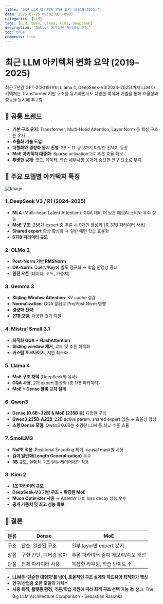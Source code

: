 ```yaml
---
title: "최근 LLM 아키텍처 변화 요약 (2019–2025)"
date: 2025-07-25 08:02:00 +0900
categories: [LLM]
tags: [LLM, Qwen, Llama, Kimi, Deepseek]
description: "Notion 동기화된 게시글입니다."
toc: true
comments: true
---
```


# 최근 LLM 아키텍처 변화 요약 (2019–2025)

최근 7년간 GPT-2(2019)부터 Llama 4, DeepSeek-V3(2024–2025)까지 LLM 아키텍처는 Transformer 기반 구조를 유지하면서도 다양한 최적화 기법을 통해 효율성과 성능을 동시에 추구함.

## 🔑 공통 트렌드

- **기본 구조 유지**: Transformer, Multi-Head Attention, Layer Norm 등 핵심 구조는 유사
- **효율화 기술 도입**:
- **대형화와 경량화 동시 진행**: 3B ~ 1T 규모까지 다양한 선택지 등장
- **MoE 아키텍처 대중화**: Sparse activation으로 추론 효율 확보
- **투명한 공개**: 코드, 데이터, 학습 세부사항 공개가 중요한 연구 요소로 부각
## 📌 주요 모델별 아키텍처 특징

![Image](https://prod-files-secure.s3.us-west-2.amazonaws.com/e6db513d-ec54-40ff-aa74-2487b0bcfe15/ac24fdd3-febf-45c7-8e99-afb6446591d8/image.png?X-Amz-Algorithm=AWS4-HMAC-SHA256&X-Amz-Content-Sha256=UNSIGNED-PAYLOAD&X-Amz-Credential=ASIAZI2LB4664NBC5EH5%2F20250726%2Fus-west-2%2Fs3%2Faws4_request&X-Amz-Date=20250726T213950Z&X-Amz-Expires=3600&X-Amz-Security-Token=IQoJb3JpZ2luX2VjED0aCXVzLXdlc3QtMiJGMEQCICgdzTFx5FUUoQjKODTaHGvVr7nSRkB65yBu%2BO1R91dvAiAUz6S95LCFtxH%2BbUM5pmY8yeIb6V5RMGSsU%2FR3WpdpEyr%2FAwhmEAAaDDYzNzQyMzE4MzgwNSIM3AabK7bFG8lR60X4KtwDFKxirmab4oygSf7ztZa3hvMCZrYm%2B1c3AMD0bGhHyGcf%2BK6LkP20YTt5gL5WulleIO0IHvmOuo7jcTEHlBnE6cAvFgsner7nFvrvBMgfksRJ8yTqQ6VwsjsvRgUq%2B4qxlW%2Btm%2FPK4%2B0ycwzZ8PrbfbWTFJFm0tYFoWx8IyCxQAbbQY4%2FkbNA4NU9Q%2BSL8bPUaqXi93V8mNxlePkIw%2B0h5FY3k%2ByBrRiu2Lpb2ItqzJ52R%2FFLNbktbVmgf4DI2ZZOZrFG2mdDQDwIvoM0SejHfaEz7MSCeC1vZgtyItxVYT9BI3BcAkY7lich5g4uO7vEkYVUBokbkCg77wGM5xP%2BuFuTc66thg2Cl0ln3GmZnpgHu%2B7wldGnkL1LdYwBhC5Lwe5%2FgC%2FeQv69aTYOS70GPwDLu3JuT2bgaUHwG5A9asY8l3DL35vjmDbpgzqECSC7CJuXfVDKyYMR1JgLjHtIM8M%2B1%2BlDqK%2BtuHO4tPLupE7qAIZEH0cqC2PwXcuwHNo%2B7cTYHH9imYHELhXs7IMUX4PC4gLc3U08okGFX4U4cKCfFZF8WIWXhy15aqukvv6SBxd4Gpcbolok2yEp%2FVLlMKi8DAW6nCVsYBbqIyCbqw9L7DfBizZcH8yMN8MwpP%2BUxAY6pgFUSa9ghxeWEN7p40SSpcI7elCIFmy3kp2y3x2yJR6vGzPauh5ptaoV6s4Lo9kD6qSe4EjtlgOib3D52YNM%2FTxLnDjqxtY%2FrBMf0JwK1KE5VJNK8pabNXyS%2FX8rNiqQ1o6dckNScGZVeUQfTnNoLX%2BvZ1zhu%2FdiKsRsuvqonhWFzFiSFC%2Fu%2BhtCg5uVeE1%2FryPDT38tIik5FFMYSPtkXHuqE%2BBXcqDR&X-Amz-Signature=54a824303560e20b876aa0ffca06129f070b36587126d80df948901fb07a826e&X-Amz-SignedHeaders=host&x-amz-checksum-mode=ENABLED&x-id=GetObject)

### 1. DeepSeek V3 / R1 (2024–2025)

- **MLA** (Multi-head Latent Attention): GQA 대비 더 낮은 메모리 소비와 우수 성능
- **MoE 구조**: 256개 expert 중 추론 시 9개만 활성화 (총 37B 파라미터 사용)
- **Shared expert** 항상 활성화 → 일반 패턴 학습 효율화
- **671B 파라미터 규모**
### 2. OLMo 2

- **Post-Norm 기반 RMSNorm**
- **QK-Norm**: Query/Key에 별도 정규화 → 학습 안정성 증대
- **완전 오픈** (데이터, 코드, 가중치)
### 3. Gemma 3

- **Sliding Window Attention**: KV cache 절감
- **Normalization**: GQA 앞뒤로 Pre/Post Norm 병행
- **경량화 전략**:
- **27B 모델**, 다양한 크기 지원
### 4. Mistral Small 3.1

- **최적화 GQA + FlashAttention**
- **Sliding window 제거**, 코드 및 추론 최적화
- **커스텀 토크나이저**, 지연 최소화
### 5. Llama 4

- **MoE 구조 채택** (DeepSeek와 유사)
- **GQA 사용**, 2개 expert 활성화 (총 17B 파라미터)
- **MoE + Dense 블록 교차 설계**
### 6. Qwen3

- **Dense (0.6B~32B) & MoE (235B 등)** 다양한 구성
- **Qwen3 235B-A22B**: 22B active param, shared expert 없음 → 효율성 향상
- **소형 Dense 모델**: Qwen3 0.6B는 초경량 LLM 중 최고 수준 효율
### 7. SmolLM3

- **NoPE 적용**: Positional Encoding 제거, causal mask만 사용
- **길이 일반화(Length Generalization)** 우수
- **3B 규모**, 실험적 구조 일부 레이어에만 적용
### 8. Kimi 2

- **1조 파라미터 규모**
- **DeepSeek-V3 기반 구조 + 확장된 MoE**
- **Muon Optimizer 사용** → AdamW 대비 loss decay 성능 우수
- **공개 가중치 및 최고 성능 확보**
## 🧩 결론

| 분류 | Dense | MoE |
| --- | --- | --- |
| 구조 | 단순, 일관된 구조 | 일부 layer만 expert 분기 |
| 장점 | 구현 간단, 디버깅 용이 | 추론 파라미터 줄여 메모리/속도 개선 |
| 단점 | 전체 파라미터 사용 | 복잡한 라우팅, 학습 난이도 ↑ |

- **LLM은 ‘단순한 대형화’를 넘어, 효율적인 구조 설계와 하드웨어 최적화가 핵심**
- **연구/산업용 오픈 모델의 가치↑**
- **사용 목적, 플랫폼 환경, 추론/학습 자원에 따라 최적 구조 선택 가능**
📚 참고: The Big LLM Architecture Comparison - Sebastian Raschka


